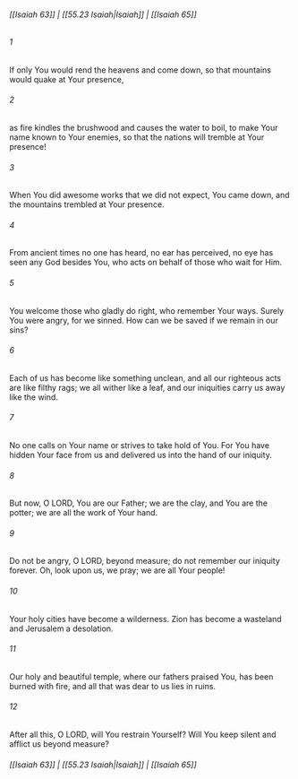 
###### [[Isaiah 63]] | [[55.23 Isaiah|Isaiah]] | [[Isaiah 65]]

###### 1
If only You would rend the heavens and come down, so that mountains would quake at Your presence,
###### 2
as fire kindles the brushwood and causes the water to boil, to make Your name known to Your enemies, so that the nations will tremble at Your presence!
###### 3
When You did awesome works that we did not expect, You came down, and the mountains trembled at Your presence.
###### 4
From ancient times no one has heard, no ear has perceived, no eye has seen any God besides You, who acts on behalf of those who wait for Him.
###### 5
You welcome those who gladly do right, who remember Your ways. Surely You were angry, for we sinned. How can we be saved if we remain in our sins?
###### 6
Each of us has become like something unclean, and all our righteous acts are like filthy rags; we all wither like a leaf, and our iniquities carry us away like the wind.
###### 7
No one calls on Your name or strives to take hold of You. For You have hidden Your face from us and delivered us into the hand of our iniquity.
###### 8
But now, O LORD, You are our Father; we are the clay, and You are the potter; we are all the work of Your hand.
###### 9
Do not be angry, O LORD, beyond measure; do not remember our iniquity forever. Oh, look upon us, we pray; we are all Your people!
###### 10
Your holy cities have become a wilderness. Zion has become a wasteland and Jerusalem a desolation.
###### 11
Our holy and beautiful temple, where our fathers praised You, has been burned with fire, and all that was dear to us lies in ruins.
###### 12
After all this, O LORD, will You restrain Yourself? Will You keep silent and afflict us beyond measure?

###### [[Isaiah 63]] | [[55.23 Isaiah|Isaiah]] | [[Isaiah 65]]
